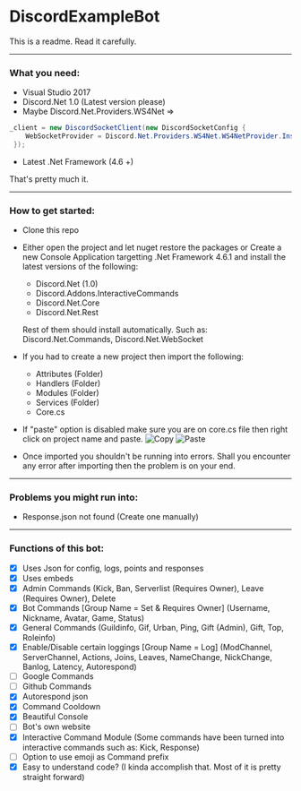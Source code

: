 # DiscordExampleBot
This is a readme. Read it carefully.

---
### What you need:

- Visual Studio 2017
- Discord.Net 1.0 (Latest version please)
- Maybe Discord.Net.Providers.WS4Net =>
```cs
_client = new DiscordSocketClient(new DiscordSocketConfig { 
    WebSocketProvider = Discord.Net.Providers.WS4Net.WS4NetProvider.Instance
 });
 ```
 - Latest .Net Framework (4.6 +)
 
 That's pretty much it.

---
### How to get started:
- Clone this repo
- Either open the project and let nuget restore the packages or Create a new Console Application targetting .Net Framework 4.6.1 and install the latest versions of the following: 
  - Discord.Net (1.0)
  - Discord.Addons.InteractiveCommands
  - Discord.Net.Core
  - Discord.Net.Rest
  
  Rest of them should install automatically. Such as: Discord.Net.Commands, Discord.Net.WebSocket
- If you had to create a new project then import the following:
  - Attributes (Folder)
  - Handlers (Folder)
  - Modules (Folder)
  - Services (Folder)
  - Core.cs
- If "paste" option is disabled make sure you are on core.cs file then right click on project name and paste.
![Copy](http://vvcap.com/img/9KYJEq6C9qH.png)
![Paste](http://vvcap.com/img/mAnGKIfu39O.png)
- Once imported you shouldn't be running into errors. Shall you encounter any error after importing then the problem is on your end.

---

### Problems you might run into:
- Response.json not found (Create one manually)
--- 
 ### Functions of this bot:
 
- [x] Uses Json for config, logs, points and responses
- [x] Uses embeds
- [x] Admin Commands (Kick, Ban, Serverlist (Requires Owner), Leave (Requires Owner), Delete
- [x] Bot Commands [Group Name = Set & Requires Owner] (Username, Nickname, Avatar, Game, Status)
- [x] General Commands (Guildinfo, Gif, Urban, Ping, Gift (Admin), Gift, Top, Roleinfo)
- [x] Enable/Disable certain loggings [Group Name = Log] (ModChannel, ServerChannel, Actions, Joins, Leaves, NameChange, NickChange, Banlog, Latency, Autorespond)
- [ ] Google Commands
- [ ] Github Commands
- [x] Autorespond json
- [x] Command Cooldown
- [x] Beautiful Console
- [ ] Bot's own website
- [x] Interactive Command Module (Some commands have been turned into interactive commands such as: Kick, Response)
- [ ] Option to use emoji as Command prefix
- [x] Easy to understand code? (I kinda accomplish that. Most of it is pretty straight forward)
